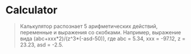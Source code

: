 # Calculator

> Калькулятор распознает 5 арифметических действий, переменные и выражения со скобками.
> Например, выражение вида (abc+xxx\*2)/(z^3\*(-asd-50)), где 
> abc = 5.34, 
> xxx = -97.12, 
> z = 23.23, 
> asd = -2.5.
